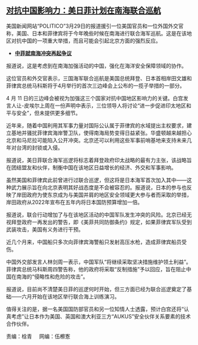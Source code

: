 <!--1711810557000-->
[对抗中国影响力：美日菲计划在南海联合巡航](https://www.rfa.org/mandarin/yataibaodao/junshiwaijiao/my-03302024105249.html)
------

<p>美国新闻网站“POLITICO”3<span>月</span>29<span>日的报道援引一位美国官员和一位外国外交官称，美国、日本和菲律宾将于今年晚些时候在南海进行联合海军巡航。这是在该地区对抗中国的一项重大举措，而且可能会引起北京方面的强烈反应。</span></p><ul><li><strong><a href="https://www.rfa.org/mandarin/Xinwen/3-03282024150332.html">中菲就南海冲突再起争议</a></strong></li></ul><p>报道说，这是考虑到在南海加强活动的中国，强化在海洋安全保障领域的协作。</p><p>这位官员和外交官表示，三国海军联合巡航是美国总统拜登、日本首相岸田文雄和菲律宾总统马科斯将于4<span>月举行的首次三边峰会上公布的一揽子举措的一部分。</span></p><p>4<span> </span><span>月</span><span> </span>11<span> </span><span>日的三边峰会被视为加强这三个国家对抗中国地区影响力的关键。白宫发言人让</span>-<span>皮埃尔上周在一份声明中表示，三位领导人将讨论“进一步促进印太地区和平与安全”，但未提供更多细节。</span></p><p>近年来，随着中国利用其军事力量对国际公认属于菲律宾的水域提出主权要求，建立基地并骚扰菲律宾海岸警卫队，使得南海局势变得日益紧张。华盛顿越来越担心北京和马尼拉可能陷入公开冲突。北京还可以利用这些军事前哨基地来支持未来几年对台湾的封锁或入侵。</p><p>报道说，美日菲联合海军巡逻将标志着拜登政府印太战略的最有力主张，该战略旨在团结盟友和伙伴，制衡中国在该地区日益增长的经济、外交和军事影响。</p><p>虽然美国和菲律宾此前曾进行过联合巡逻，但这将是日本海军首次加入其中——这种武力展示旨在向北京表明其好战态度是不会被容忍的。报道说，日本的参与也反映了岸田政府为使东京成为与美国并肩的地区安全领域更大参与者而采取的举措，岸田政府从2022<span>年宣布在五年内将日本国防预算增加一倍。</span></p><p>报道说，联合行动增加了与在该地区活动的中国军队发生冲突的风险。北京已经无视拜登政府一再发出的警告，即《美菲共同防御条约》规定，如果菲律宾军队受到武装攻击，美国有义务进行干预。</p><p>近几个月来，中国船只多次向菲律宾海警船只发射高压水枪，造成菲律宾船员受伤。</p><p>中国外交部发言人林剑周一表示，中国军队“将继续采取坚决措施维护领土利益”。菲律宾总统马科斯周四警告称，他的政府将采取“反制措施”予以回应，旨在阻止中国在南海的“侵略性和危险的攻击”。</p><p>报道说，目前尚不清楚美日菲的巡逻何时开始，但三方面已经为联合巡逻奠定了基础——六月开始在该地区举行联合海上训练演习。</p><p>值得关注的是，据一名美国国防部官员和另一位知情人士透露，预计白宫还将“认真考虑”让日本作为美国、英国和澳大利亚三方“AUKUS<span>”安全伙伴关系要素的技术合作伙伴。</span></p><p>责编：梒青     网编：伍檫愙</p>
